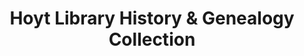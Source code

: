 ---
layout: repo
title: "Hoyt Library History & Genealogy Collection"
id: 4340
permalink: repos/4340/
---